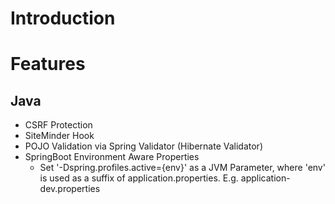 # Introduction

# Features
## Java
  - CSRF Protection
  - SiteMinder Hook
  - POJO Validation via Spring Validator (Hibernate Validator)
  - SpringBoot Environment Aware Properties
    - Set '-Dspring.profiles.active={env}' as a JVM Parameter, where 'env' is used as a suffix of
        application.properties.  E.g. application-dev.properties